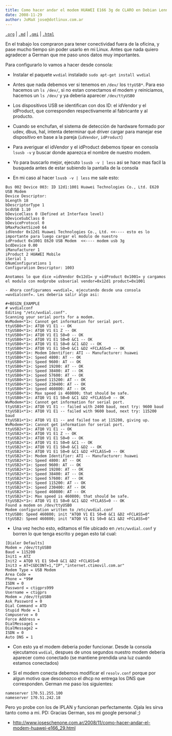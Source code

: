```yaml
---
title: Como hacer andar el modem HUAWEI E166 3g de CLARO en Debian Lenny
date: 2008-11-29
author: JoMaX jose@dotlinux.com.ar
---
```


[`.org`](https://gitlab.com/osiux/osiux.gitlab.io/-/raw/master/modem-3g-claro.org) |
[`.md`](https://gitlab.com/osiux/osiux.gitlab.io/-/raw/master/modem-3g-claro.md) |
[`.gmi`](gemini://gmi.osiux.com/modem-3g-claro.gmi) |
[`.html`](https://osiux.gitlab.io/modem-3g-claro.html)

En el trabajo los compraron para tener conectividad fuera de la oficina,
y pase mucho tiempo sin poder usarlo en mi Linux. Antes que nada quiero
agradecer a German que me paso unos datos muy importantes.

Para configurarlo lo vamos a hacer desde consola:

-   Instalar el paquete `wvdial` instalado `sudo apt-get install wvdial`

-   Antes que nada debemos ver si tenemos en `/dev/` los `ttyUSB*`. Para
eso hacemos un `ls /dev/`, si no estan conectamos el modem y
reiniciamos, hacemos un `ls /dev/` y ya deberia aparecer
`/dev/ttyUSB0`

-   Los dispositivos USB se identifican con dos ID: el idVendor y el
idProduct, que corresponden respectivamente al fabricante y al
producto.

-   Cuando se enchufan, el sistema de detección de hardware formado por
udev, dbus, hal, intenta determinar qué driver cargar para manejar
ese dispositivo en base a la pareja (`idVendor`, `idProduct`)

-   Para averiguar el idVendor y el idProduct debemos tipear en consola
`lsusb -v` y buscar donde aparezca el nombre de nuestro modem.

-   Yo para buscarlo mejor, ejecuto `lsusb -v | less` asi se hace mas
facil la busqueda antes de estar subiendo la pantalla de la consola

-   En mi caso al hacer `lsusb -v | less` me sale esto:

``` {.example}
Bus 002 Device 003: ID 12d1:1001 Huawei Technologies Co., Ltd. E620 USB Modem
Device Descriptor:
bLength 18
bDescriptorType 1
bcdUSB 1.10
bDeviceClass 0 (Defined at Interface level)
bDeviceSubClass 0
bDeviceProtocol 0
bMaxPacketSize0 64
idVendor 0x12d1 Huawei Technologies Co., Ltd. <<---- esto es lo importante para luego cargar el modulo de nuestro
idProduct 0x1001 E620 USB Modem  <<---- modem usb 3g
bcdDevice 0.00
iManufacturer 1
iProduct 2 HUAWEI Mobile
iSerial 1
bNumConfigurations 1
Configuration Descriptor: 1003

Anotamos lo que dice =idVendor 0x12d1= y =idProduct 0x1001= y cargamos
el modulo con modprobe usbserial vendor=0x12d1 product=0x1001

- Ahora configuramos =wvdial=, ejecutando desde una consola
=wvdialconf=. Les deberia salir algo asi:

#+BEGIN_EXAMPLE
# wvdialconf
Editing "/etc/wvdial.conf".
Scanning your serial ports for a modem.
WvModem<*1>: Cannot get information for serial port.
ttyUSB0<*1>: ATQ0 V1 E1 -- OK
ttyUSB0<*1>: ATQ0 V1 E1 Z -- OK
ttyUSB0<*1>: ATQ0 V1 E1 S0=0 -- OK
ttyUSB0<*1>: ATQ0 V1 E1 S0=0 &C1 -- OK
ttyUSB0<*1>: ATQ0 V1 E1 S0=0 &C1 &D2 -- OK
ttyUSB0<*1>: ATQ0 V1 E1 S0=0 &C1 &D2 +FCLASS=0 -- OK
ttyUSB0<*1>: Modem Identifier: ATI -- Manufacturer: huawei
ttyUSB0<*1>: Speed 4800: AT -- OK
ttyUSB0<*1>: Speed 9600: AT -- OK
ttyUSB0<*1>: Speed 19200: AT -- OK
ttyUSB0<*1>: Speed 38400: AT -- OK
ttyUSB0<*1>: Speed 57600: AT -- OK
ttyUSB0<*1>: Speed 115200: AT -- OK
ttyUSB0<*1>: Speed 230400: AT -- OK
ttyUSB0<*1>: Speed 460800: AT -- OK
ttyUSB0<*1>: Max speed is 460800; that should be safe.
ttyUSB0<*1>: ATQ0 V1 E1 S0=0 &C1 &D2 +FCLASS=0 -- OK
WvModem<*1>: Cannot get information for serial port.
ttyUSB1<*1>: ATQ0 V1 E1 -- failed with 2400 baud, next try: 9600 baud
ttyUSB1<*1>: ATQ0 V1 E1 -- failed with 9600 baud, next try: 115200 baud
ttyUSB1<*1>: ATQ0 V1 E1 -- and failed too at 115200, giving up.
WvModem<*1>: Cannot get information for serial port.
ttyUSB2<*1>: ATQ0 V1 E1 -- OK
ttyUSB2<*1>: ATQ0 V1 E1 Z -- OK
ttyUSB2<*1>: ATQ0 V1 E1 S0=0 -- OK
ttyUSB2<*1>: ATQ0 V1 E1 S0=0 &C1 -- OK
ttyUSB2<*1>: ATQ0 V1 E1 S0=0 &C1 &D2 -- OK
ttyUSB2<*1>: ATQ0 V1 E1 S0=0 &C1 &D2 +FCLASS=0 -- OK
ttyUSB2<*1>: Modem Identifier: ATI -- Manufacturer: huawei
ttyUSB2<*1>: Speed 4800: AT -- OK
ttyUSB2<*1>: Speed 9600: AT -- OK
ttyUSB2<*1>: Speed 19200: AT -- OK
ttyUSB2<*1>: Speed 38400: AT -- OK
ttyUSB2<*1>: Speed 57600: AT -- OK
ttyUSB2<*1>: Speed 115200: AT -- OK
ttyUSB2<*1>: Speed 230400: AT -- OK
ttyUSB2<*1>: Speed 460800: AT -- OK
ttyUSB2<*1>: Max speed is 460800; that should be safe.
ttyUSB2<*1>: ATQ0 V1 E1 S0=0 &C1 &D2 +FCLASS=0 -- OK
Found a modem on /dev/ttyUSB0
Modem configuration written to /etc/wvdial.conf
ttyUSB0: Speed 460800; init "ATQ0 V1 E1 S0=0 &C1 &D2 +FCLASS=0"
ttyUSB2: Speed 460800; init "ATQ0 V1 E1 S0=0 &C1 &D2 +FCLASS=0"
```

-   Una vez hecho esto, editamos el file ubicado en
`/etc/wvdial.conf` y borren lo que tenga escrito y pegan esto
tal cual:

``` {.example}
[Dialer Defaults]
Modem = /dev/ttyUSB0
Baud = 115200
Init1 = ATZ
Init2 = ATQ0 V1 E1 S0=0 &C1 &D2 +FCLASS=0
Init3 = AT+CGDCONT=1,"IP","internet.ctimovil.com.ar"
Modem Type = USB Modem
Area Code =
Phone = *99#
ISDN = 0
Password = ctigprs999
Username = ctigprs
Modem = /dev/ttyUSB0
Ask Password = 0
Dial Command = ATD
Stupid Mode = 1
Compuserve = 0
Force Address =
DialMessage1 =
DialMessage2 =
ISDN = 0
Auto DNS = 1
```

-   Con esto ya el modem deberia poder funcionar. Desde la consola
ejecutamos `wvdial`, despues de unos segundos nuestro modem
deberia aparecer como conectado (se mantiene prendida una luz
cuando estamos conectados)

-   Si el modem conecta debemos modificar el `resolv.conf` porque
por algun motivo que desconozco el dhcp no entrega los DNS que
corresponden. German me paso los siguientes:

``` {.example}
nameserver 170.51.255.100
nameserver 170.51.242.18
```

Pero yo probe con los de IPLAN y funcionan perfectamente. Ojala les
sirva tanto como a mi. PD: Gracias German, sos mi google personal ;)

-   <http://www.joseschenone.com.ar/2008/11/como-hacer-andar-el-modem-huawei-e166_29.html>
